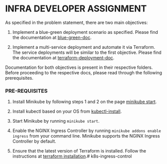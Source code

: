 # INFRA DEVELOPER ASSIGNMENT

As specified in the problem statement, there are two main objectives:

1. Implement a blue-green deployment scenario as specified. Please find the documentation at [blue-green-doc](blue-green/README.md).

2. Implement a multi-service deployment and automate it via Terraform. The service deployments will be similar to the first objective. Please find the documentation at [terraform-deployment-doc](iac/README.md).

Documentation for both objectives is present in their respective folders. Before proceeding to the respective docs, please read through the following prerequisites.

### PRE-REQUISITES

1. Install Minikube by following steps 1 and 2 on the page [minikube start](https://minikube.sigs.k8s.io/docs/start/).

2. Install kubectl based on your OS from [kubectl-install](https://kubernetes.io/docs/tasks/tools/).

3. Start Minikube by running `minikube start`.

4. Enable the NGINX Ingress Controller by running `minikube addons enable ingress` from your command line. Minikube supports the NGINX Ingress Controller by default.

5. Ensure that the latest version of Terraform is installed. Follow the instructions at [terraform installation](https://developer.hashicorp.com/terraform/tutorials/aws-get-started/install-cli).# k8s-ingress-control
